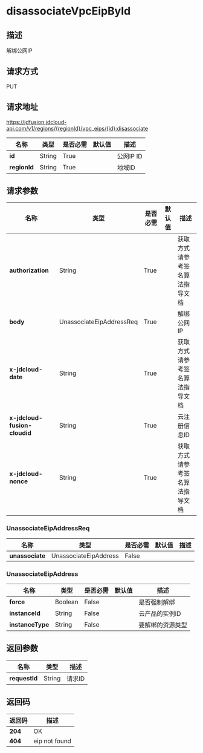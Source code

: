 # disassociateVpcEipById


## 描述
解绑公网IP

## 请求方式
PUT

## 请求地址
https://jdfusion.jdcloud-api.com/v1/regions/{regionId}/vpc_eips/{id}:disassociate

|名称|类型|是否必需|默认值|描述|
|---|---|---|---|---|
|**id**|String|True| |公网IP ID|
|**regionId**|String|True| |地域ID|

## 请求参数
|名称|类型|是否必需|默认值|描述|
|---|---|---|---|---|
|**authorization**|String|True| |获取方式请参考签名算法指导文档|
|**body**|UnassociateEipAddressReq|True| |解绑公网IP|
|**x-jdcloud-date**|String|True| |获取方式请参考签名算法指导文档|
|**x-jdcloud-fusion-cloudid**|String|True| |云注册信息ID|
|**x-jdcloud-nonce**|String|True| |获取方式请参考签名算法指导文档|

### UnassociateEipAddressReq
|名称|类型|是否必需|默认值|描述|
|---|---|---|---|---|
|**unassociate**|UnassociateEipAddress|False| | |
### UnassociateEipAddress
|名称|类型|是否必需|默认值|描述|
|---|---|---|---|---|
|**force**|Boolean|False| |是否强制解绑|
|**instanceId**|String|False| |云产品的实例ID|
|**instanceType**|String|False| |要解绑的资源类型|

## 返回参数
|名称|类型|描述|
|---|---|---|
|**requestId**|String|请求ID|


## 返回码
|返回码|描述|
|---|---|
|**204**|OK|
|**404**|eip not found|
